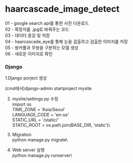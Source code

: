 # haarcascade_image_detect
01 - google search api를 통한 사진 다운로드\
02 - 확장자를 .jpg로 바꿔주는 코드\
03 - 데이터 증강 및 저장\
04 - haarcascade_eye를 통해 눈을 검출하고 검출한 이미지를 저장\
05 - 쌍커풀과 무쌍을 구분하는 모델 생성\
06 - 새로운 이미지로 확인


### Django

 1.Django porject 생성

(cmd에서)django-admin startproject mysite


2. mysite/settings.py 수정 \
import os\
TIME_ZONE = 'Asia/Seoul'\
LANGUAGE_CODE = 'en-us'\
STATIC_URL = '/static/'\
STATIC_ROOT = os.path.join(BASE_DIR, 'static')\

3. Migration\
python manage.py migrate\

4. Web server 실행\
python manage.py runserver\
